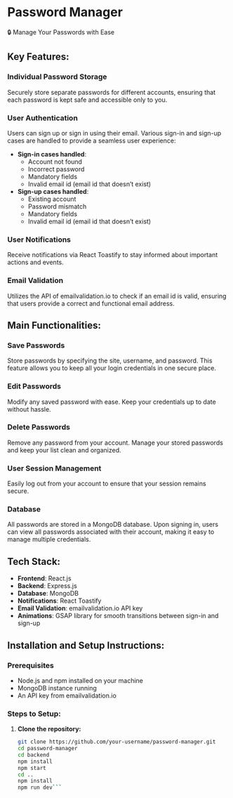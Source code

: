 # Password Manager

🔒 Manage Your Passwords with Ease

## Key Features:

### Individual Password Storage
Securely store separate passwords for different accounts, ensuring that each password is kept safe and accessible only to you.

### User Authentication
Users can sign up or sign in using their email. Various sign-in and sign-up cases are handled to provide a seamless user experience:
- **Sign-in cases handled**:
  - Account not found
  - Incorrect password
  - Mandatory fields
  - Invalid email id (email id that doesn’t exist)
- **Sign-up cases handled**:
  - Existing account
  - Password mismatch
  - Mandatory fields
  - Invalid email id (email id that doesn’t exist)

### User Notifications
Receive notifications via React Toastify to stay informed about important actions and events.

### Email Validation
Utilizes the API of emailvalidation.io to check if an email id is valid, ensuring that users provide a correct and functional email address.

## Main Functionalities:

### Save Passwords
Store passwords by specifying the site, username, and password. This feature allows you to keep all your login credentials in one secure place.

### Edit Passwords
Modify any saved password with ease. Keep your credentials up to date without hassle.

### Delete Passwords
Remove any password from your account. Manage your stored passwords and keep your list clean and organized.

### User Session Management
Easily log out from your account to ensure that your session remains secure.

### Database
All passwords are stored in a MongoDB database. Upon signing in, users can view all passwords associated with their account, making it easy to manage multiple credentials.

## Tech Stack:

- **Frontend**: React.js
- **Backend**: Express.js
- **Database**: MongoDB
- **Notifications**: React Toastify
- **Email Validation**: emailvalidation.io API key
- **Animations**: GSAP library for smooth transitions between sign-in and sign-up

## Installation and Setup Instructions:

### Prerequisites
- Node.js and npm installed on your machine
- MongoDB instance running
- An API key from emailvalidation.io

### Steps to Setup:

1. **Clone the repository:**
   ```bash
   git clone https://github.com/your-username/password-manager.git
   cd password-manager
   cd backend
   npm install
   npm start
   cd ..
   npm install
   npm run dev```
